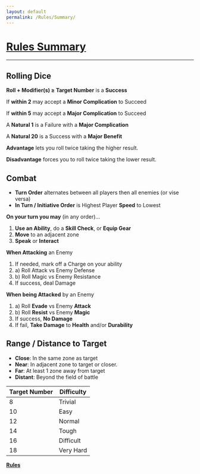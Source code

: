 ```yaml
---
layout: default
permalink: /Rules/Summary/
---
```


# [Rules Summary](#summary)

------------------------------------------------------------------------
## Rolling Dice
**Roll + Modifier(s) ≥ Target Number** is a **Success**

If **within 2** may accept a **Minor Complication** to Succeed

If **within 5** may accept a **Major Complication** to Succeed

A **Natural 1** is a Failure with a **Major Complication**

A **Natural 20** is a Success with a **Major Benefit**

**Advantage** lets you roll twice taking the higher result.

**Disadvantage** forces you to roll twice taking the lower result.

## Combat

- **Turn Order** alternates between all players then all enemies (or vise versa)
- **In Turn / Initiative Order** is Highest Player **Speed** to Lowest

**On your turn you may** (in any order)...

 1. **Use an Ability**, do a **Skill Check**, or **Equip Gear**
 2. **Move** to an adjacent zone
 3. **Speak** or **Interact**

**When Attacking** an Enemy

1. If needed, mark off a Charge on your ability
2. a) Roll Attack vs Enemy Defense
3. b) Roll Magic vs Enemy Resistance
4. If success, deal Damage


**When being Attacked** by an Enemy

1. a) Roll **Evade** vs Enemy **Attack**
2. b) Roll **Resist** vs Enemy **Magic**
3. If success, **No Damage**
4. If fail, **Take Damage** to **Health** and/or **Durability**


## Range / Distance to Target

- **Close**: In the same zone as target
- **Near**: In adjacent zone to target or closer.
- **Far**: At least 1 zone away from target
- **Distant**: Beyond the field of battle

| **Target Number** | **Difficulty** |
| ----------------- | -------------- |
| 8                 | Trivial        |
| 10                | Easy           |
| 12                | Normal         |
| 14                | Tough          |
| 16                | Difficult      |
| 18                | Very Hard      |



**[Rules]({{site.baseurl}}/Rules/Index/#rules)**








